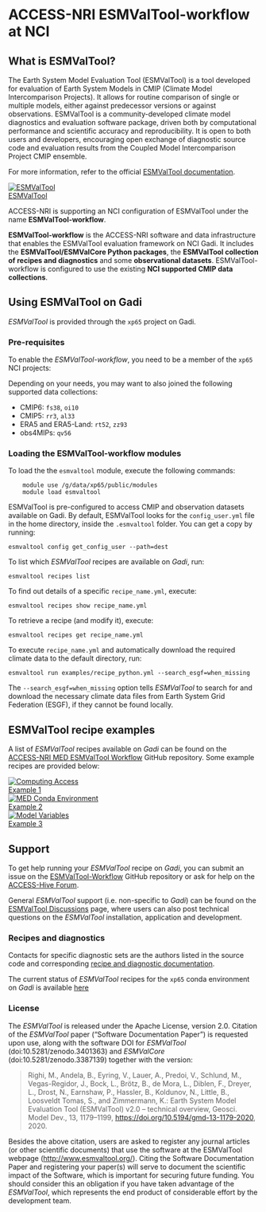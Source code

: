 # ACCESS-NRI ESMValTool-workflow at NCI

## What is ESMValTool?

The Earth System Model Evaluation Tool (ESMValTool) is a tool developed for evaluation of Earth System Models in CMIP (Climate Model Intercomparison Projects). It allows for routine comparison of single or multiple models, either against predecessor versions or against observations. ESMValTool is a community-developed climate model diagnostics and evaluation software package, driven both by computational performance and scientific accuracy and reproducibility. It is open to both users and developers, encouraging open exchange of diagnostic source code and evaluation results from the Coupled Model Intercomparison Project CMIP ensemble. 

For more information, refer to the official <a href="https://docs.esmvaltool.org/en/latest" target="_blank">ESMValTool documentation</a>.

<div class="card-container">
    <a href="https://docs.esmvaltool.org/en/latest/" target="_blank" class="vertical-card aspect-ratio2to1">
        <div class="card-image-container">
            <img src="../../../assets/model_evaluation/logo_esmvaltool.png" alt="ESMValTool" class="img-cover"></img>
        </div>
        <div class="card-text-container bold">ESMValTool</div>
    </a>
</div>

ACCESS-NRI is supporting an NCI configuration of ESMValTool under the name **ESMValTool-workflow**.  

**ESMValTool-workflow** is the ACCESS-NRI software and data infrastructure that enables the ESMValTool evaluation framework on NCI Gadi. It includes the **ESMValTool/ESMValCore Python packages**, the **ESMValTool collection of recipes and diagnostics** and some **observational datasets**. ESMValTool-workflow is configured to use the existing **NCI supported CMIP data collections**. 

## Using ESMValTool on Gadi

<i>ESMValTool</i> is provided through the `xp65` project on Gadi.

### Pre-requisites

To enable the  <i>ESMValTool-workflow</i>, you need to be a member of the `xp65` NCI projects:

Depending on your needs, you may want to also joined the following supported data collections:

- CMIP6: `fs38`, `oi10`
- CMIP5: `rr3`, `al33`
- ERA5 and ERA5-Land: `rt52`, `zz93`
- obs4MIPs: `qv56`

### Loading the ESMValTool-workflow modules
 <!-- #### Load the `access-med` conda environment -->

To load the the `esmvaltool` module, execute the following commands:
```
    module use /g/data/xp65/public/modules
    module load esmvaltool
```

ESMValTool is pre-configured to access CMIP and observation datasets available on Gadi.
By default, ESMValTool looks for the `config_user.yml` file in the home directory, inside the `.esmvaltool` folder.
You can get a copy by running:

```
esmvaltool config get_config_user --path=dest
```

To list which <i>ESMValTool</i> recipes are available on <i>Gadi</i>, run:
```
esmvaltool recipes list
```

To find out details of a specific `recipe_name.yml`, execute:
```
esmvaltool recipes show recipe_name.yml
```

To retrieve a recipe (and modify it), execute:
```
esmvaltool recipes get recipe_name.yml
```

To execute `recipe_name.yml` and automatically download the required climate data to the default directory, run:

```
esmvaltool run examples/recipe_python.yml --search_esgf=when_missing
```
The `--search_esgf=when_missing` option tells <i>ESMValTool</i> to search for and download the necessary climate data files from Earth System Grid Federation (ESGF), if they cannot be found locally.

## ESMValTool recipe examples

<!-- Explain what the Tiers mean: Tier3 not to be distributed / license issue, Tier2: some restrictions, but can be redistributed while citing papers etc., Tier1: open for everyone -->

A list of <i>ESMValTool</i> recipes available on <i>Gadi</i> can be found on the <a href="https://github.com/ACCESS-NRI/ESMValTool-workflow.git" target="_blank">ACCESS-NRI MED ESMValTool Workflow</a> GitHub repository. Some example recipes are provided below:


<!-- Compare to list from https://github.com/ACCESS-NRI/ESMValTool-workflow/issues/103 -->

<div class="card-container">
    <a href="https://docs.esmvaltool.org/en/latest/recipes/recipe_ipccwg1ar5ch9.html" target="_blank" class="vertical-card aspect-ratio1to1">
        <div class="card-image-container">
            <img src="/assets/model_evaluation/esmvaltool/fig-9-3.png" alt="Computing Access"></img>
        </div>
        <div class="card-text-container bold">Example 1</div>
    </a>
    <a href="https://docs.esmvaltool.org/en/latest/recipes/recipe_perfmetrics.html" target="_blank" class="vertical-card aspect-ratio1to1">
        <div class="card-image-container">
            <img src="/assets/model_evaluation/esmvaltool/fig4_ipccar5_ch9.png" alt="MED Conda Environment"></img>
        </div>
        <div class="card-text-container bold">Example 2</div>
    </a>
    <a href="https://docs.esmvaltool.org/en/latest/recipes/recipe_emergent_constraints.html" target="_blank" class="vertical-card aspect-ratio1to1">
        <div class="card-image-container">
            <img src="/assets/model_evaluation/esmvaltool/ltmi1_1.png" alt="Model Variables"></img>
        </div>
        <div class="card-text-container bold">Example 3</div>
    </a>
</div>

## Support

To get help running your <i>ESMValTool</i> recipe on <i>Gadi</i>, you can submit an issue on the <a href="https://github.com/ACCESS-NRI/ESMValTool-workflow.git" target="_blank">ESMValTool-Workflow</a> GitHub repository or ask for help on the <a href="https://access-hive.org.au" target="_blank">ACCESS-Hive Forum</a>.

General <i>ESMValTool</i> support (i.e. non-specific to <i>Gadi</i>) can be found on the <a href="https://github.com/ESMValGroup/ESMValTool/discussions" target="_blank">ESMValTool Discussions</a> page, where users can also post technical questions on the <i>ESMValTool</i> installation, application and development.

### Recipes and diagnostics

Contacts for specific diagnostic sets are the authors listed in the source code and corresponding <a href="https://docs.esmvaltool.org/en/latest/recipes/index.html#recipes" target="_blank">recipe and diagnostic documentation</a>.

The current status of <i>ESMValTool</i> recipes for the `xp65` conda environment on <i>Gadi</i> is available <a href="https://github.com/ACCESS-NRI/ESMValTool-workflow.git" target="_blank">here</a>

### License

The <i>ESMValTool</i> is released under the Apache License, version 2.0. Citation of the <i>ESMValTool</i> paper (“Software Documentation Paper”) is requested upon use, along with the software DOI for <i>ESMValTool</i> (doi:10.5281/zenodo.3401363) and <i>ESMValCore</i> (doi:10.5281/zenodo.3387139) together with the version:

> Righi, M., Andela, B., Eyring, V., Lauer, A., Predoi, V., Schlund, M., Vegas-Regidor, J., Bock, L., Brötz, B., de Mora, L., Diblen, F., Dreyer, L., Drost, N., Earnshaw, P., Hassler, B., Koldunov, N., Little, B., Loosveldt Tomas, S., and Zimmermann, K.: Earth System Model Evaluation Tool (ESMValTool) v2.0 – technical overview, Geosci. Model Dev., 13, 1179–1199, https://doi.org/10.5194/gmd-13-1179-2020, 2020.

Besides the above citation, users are asked to register any journal articles (or other scientific documents) that use the software at the ESMValTool webpage (http://www.esmvaltool.org/). Citing the Software Documentation Paper and registering your paper(s) will serve to document the scientific impact of the Software, which is important for securing future funding. You should consider this an obligation if you have taken advantage of the <i>ESMValTool</i>, which represents the end product of considerable effort by the development team.


<!-- <tr>
  <td><a href="/assets/model_evaluation/esmvaltool/fig-9-8.png"><img src="/assets/model_evaluation/esmvaltool/fig-9-8.png" title="Global average 2m temperature anomalies; resembling Flato et al. (2013), Fig. 9.8." /></a></td>
  <td><a href="/assets/model_evaluation/esmvaltool/fig-9-4.png"><img src="/assets/model_evaluation/esmvaltool/fig-9-4.png" title="CMIP5 multi-model mean precipitation, multi-model mean bias, multi-model mean of absolute error, multi-model mean of relative error; resembling Flato et al. (2013), Fig. 9.4." /></a></td>
  <td><a href="/assets/model_evaluation/esmvaltool/diurnal_fig1.png"><img src="/assets/model_evaluation/esmvaltool/diurnal_fig1.png" title="Mean number of days exceeding the Diurnal Temperature Range (DTR) simulated during the historical period (1961-1990) by 5 degrees during the period 2030-2080. The result is derived from one RCP 8.5 scenario simulated by MPI-ESM-MR." /></a></td>
</tr>
<tr>
  <td><a href="https://docs.esmvaltool.org/en/latest/recipes/recipe_ipccwg1ar5ch9.html">
	  recipe_flato13ipcc.yml</a></td>
  <td><a href="https://docs.esmvaltool.org/en/latest/recipes/recipe_ipccwg1ar5ch9.html">
	  recipe_flato13ipcc.yml</a></td>
  <td><a href="https://docs.esmvaltool.org/en/latest/recipes/recipe_diurnal_temperature_index.html">
	  recipe_diurnal_index.yml</a></td>
</tr>
<tr>
  <td><a href="../../../assets/model_evaluation/esmvaltool/crem_error_metric.png"><img src="../../../assets/model_evaluation/esmvaltool/crem_error_metric.png" title="Cloud Regime Error Metrics (CREMpd) from William and Webb (2009) applied to those CMIP5 AMIP simulations with the required data in the archive. A perfect score with respect to ISCCP is zero; the dashed red line is an indication of observational uncertainty." /></a></td>
  <td><a href="../../../assets/model_evaluation/esmvaltool/collins_fig2.png"><img src="../../../assets/model_evaluation/esmvaltool/collins_fig2.png" title="Time series of global annual mean surface air temperature anomalie (relative to 1986–2005) from CMIP5 concentration-driven experiments." /></a></td>
  <td><a href="../../../assets/model_evaluation/esmvaltool/autoassess_fig1.png"><img src="../../../assets/model_evaluation/esmvaltool/autoassess_fig1.png" title="Using Quasi-Biennial Oscillation (QBO) as measure for tropical variability in the stratosphere. Mean zonal wind at 30hPa defines the period and amplitude of the QBO. QBO for UKESM1-0-LL." /></a></td>
</tr>
<tr>
  <td><a href="https://docs.esmvaltool.org/en/latest/recipes/recipe_crem.html">
      recipe_crem.yml</a></td>
  <td><a href="https://docs.esmvaltool.org/en/latest/recipes/recipe_collins13ipcc.html">
      recipe_collins13ipcc.yml</a></td>
  <td><a href="https://docs.esmvaltool.org/en/latest/recipes/recipe_autoassess_stratosphere.html">
	  recipe_autoassess_stratosphere.yml</a></td>
</tr>  
<tr>
  <td><a href="../../../assets/model_evaluation/esmvaltool/figure_namelist_clouds_liq_h2o_taylor.png"><img src="../../../assets/model_evaluation/esmvaltool/figure_namelist_clouds_liq_h2o_taylor.png" title="Taylor diagram showing the 20-yr annual average performance of CMIP5 models for total cloud fraction as compared to MODIS satellite observations." /></a></td>
  <td><a href="../../../assets/model_evaluation/esmvaltool/zmnam_fig1.png"><img src="../../../assets/model_evaluation/esmvaltool/zmnam_fig1.png" title="Regression map of the zonal-mean NAM index onto geopotential height, for a selected pressure level (250 hPa) for the MPI-ESM-MR model (CMIP5 AMIP experiment, period 1979-2008). Negative values are shaded in grey." /></a></td>
  <td><a href="../../../assets/model_evaluation/esmvaltool/russel18_1.png"><img src="../../../assets/model_evaluation/esmvaltool/russel18_1.png" title="Annual mean CO2 flux (sea to air, gC/(yr * m2), positive (red) is out of the ocean) as a polar contour map." /></a></td>
</tr>
<tr>
  <td><a href="https://docs.esmvaltool.org/en/latest/recipes/recipe_clouds.html">
      recipe_lauer13jclim.yml</a></td>
  <td><a href="https://docs.esmvaltool.org/en/latest/recipes/recipe_zmnam.html">
      recipe_zmnam.yml</a></td>
  <td><a href="https://docs.esmvaltool.org/en/latest/recipes/recipe_russell18jgr.html">
      recipe_russell18jgr.yml</a></td>
</tr>
<tr>
  <td><a href="../../../assets/model_evaluation/esmvaltool/sos_bias_comparison_MPI-ESM1-2-HR_ESACCI-SSS.png"><img src="../../../assets/model_evaluation/esmvaltool/sos_bias_comparison_MPI-ESM1-2-HR_ESACCI-SSS.png" title="Radar plot showing the mean state biases (simulation minus observations) for the regional averages of sea surface salinity in the selected ocean basins and seas." /></a></td>
  <td><a href="../../../assets/model_evaluation/esmvaltool/scatterplot_merged_training_data_SHL.png"><img src="../../../assets/model_evaluation/esmvaltool/scatterplot_merged_training_data_SHL.png" title="Emergent relationship (solid blue and orange lines) of the Sherwood et al. (2014) emergent constraint, which is based on the lower tropospheric mixing index (LTMI)." /></a></td>
  <td><a href="../../../assets/model_evaluation/esmvaltool/catchments.png"><img src="../../../assets/model_evaluation/esmvaltool/catchments.png" title="Calculate biases of long-term climatological annual means of total runoff, precipitation and evapotranspiration for 12 large-scale catchments on different continents and climates." /></a></td>
</tr>
<tr>
  <td><a href="https://docs.esmvaltool.org/en/latest/recipes/recipe_sea_surface_salinity.html">
      recipe_sea_surface_salinity.yml</a></td>
  <td><a href="https://docs.esmvaltool.org/en/latest/recipes/recipe_schlund20esd.html">
      recipe_schlund20esd.yml</a></td>
  <td><a href="https://docs.esmvaltool.org/en/latest/recipes/recipe_runoff_et.html">
      recipe_runoff_et.yml</a></td>
</tr>
<tr>
  <td><a href="../../../assets/model_evaluation/esmvaltool/perfmetrics_fig_1.png"><img src="../../../assets/model_evaluation/esmvaltool/perfmetrics_fig_1.png" title="Annual cycle of globally averaged temperature at 850 hPa (time period 1980-2005) for different CMIP5 models (historical simulation) (thin colored lines) in comparison to ERA-Interim (thick yellow line) and NCEP (thick black dashed line) reanalysis data." /></a></td>
  <td><a href="../../../assets/model_evaluation/esmvaltool/histogram_spi.png"><img src="../../../assets/model_evaluation/esmvaltool/histogram_spi.png" title="(top) Probability distribution of the standardized precipitation index of a sub-set of the CMIP5 models, and (bottom) bias relative to the CRU reference data set." /></a></td>
  <td><a href="../../../assets/model_evaluation/esmvaltool/MPI-ESM-LR_historical_r1i1p1_rocoef-vs-relprbias.png"><img src="../../../assets/model_evaluation/esmvaltool/MPI-ESM-LR_historical_r1i1p1_rocoef-vs-relprbias.png" title="Biases in runoff coefficient (runoff/precipitation) and precipitation for major catchments of the globe. The MPI-ESM-LR historical simulation (1970-2000) is used as an example." /></a></td>
</tr>
<tr>
  <td><a href="https://docs.esmvaltool.org/en/latest/recipes/recipe_perfmetrics.html">
      recipe_perfmetrics_CMIP5.yml</a></td>
  <td><a href="https://docs.esmvaltool.org/en/latest/recipes/recipe_spei.html">
      recipe_spei.yml</a></td>
  <td><a href="https://docs.esmvaltool.org/en/latest/recipes/recipe_runoff_et.html">
      recipe_runoff_et.yml</a></td>
</tr>
<tr>
  <td><a href="../../../assets/model_evaluation/esmvaltool/hyint_trends.png"><img src="../../../assets/model_evaluation/esmvaltool/hyint_trends.png" title="Multi-model trend coefficients over selected indices (figure type 14) for rcp85 2006-2099 future projection normalized to the 1976-2005 historical period." /></a></td>
  <td><a href="../../../assets/model_evaluation/esmvaltool/pdf_HadCRUT4.png"><img src="../../../assets/model_evaluation/esmvaltool/pdf_HadCRUT4.png" title="The PDF for ECS. The orange histograms (both panels) show the prior distributions that arise from equal weighting of the CMIP5 models in 0.5 K bins." /></a></td>
  <td><a href="../../../assets/model_evaluation/esmvaltool/cdd_timeseries.png"><img src="../../../assets/model_evaluation/esmvaltool/cdd_timeseries.png" title="Timeseries of Consecutive Dry Days index for CMIP5 models." /></a></td>
</tr>
<tr>
  <td><a href="https://docs.esmvaltool.org/en/latest/recipes/recipe_hyint.html">
      recipe_hyint.yml</a></td>
  <td><a href="https://docs.esmvaltool.org/en/latest/recipes/recipe_cox18nature.html">
      recipe_cox18_nature.yml</a></td>
  <td><a href="https://docs.esmvaltool.org/en/latest/recipes/recipe_extreme_events.html">
      recipe_extreme_events.yml</a></td>
</tr>
<tr>
  <td><a href="../../../assets/model_evaluation/esmvaltool/reichlerkim08bams_smpi.png"><img src="../../../assets/model_evaluation/esmvaltool/reichlerkim08bams_smpi.png" title="Performance index I2 for individual models (circles). Circle sizes indicate the length of the 95% confidence intervals. The black circle indicates the I2 of the multi-model mean (similar to Reichler and Kim (2008), Figure 1)." /></a></td>
  <td><a href="../../../assets/model_evaluation/esmvaltool/bias_CMIP5_MPI-ESM-LR_rcp85_r1i1p1.png"><img src="../../../assets/model_evaluation/esmvaltool/bias_CMIP5_MPI-ESM-LR_rcp85_r1i1p1.png" title="Biases in five major land cover fractions for different regions and one experiment." /></a></td>
  <td><a href="../../../assets/model_evaluation/esmvaltool/miles_block.png"><img src="../../../assets/model_evaluation/esmvaltool/miles_block.png" title="Blocking events frequency for EC-Earth model 1980-1989, compared to ERA-Interim." /></a></td>
</tr>
<tr>
  <td><a href="https://docs.esmvaltool.org/en/latest/recipes/recipe_smpi.html">
      recipe_smpi.yml</a></td>
  <td><a href="https://docs.esmvaltool.org/en/latest/recipes/recipe_landcover.html">
      recipe_landcover.yml</a></td>
  <td><a href="https://docs.esmvaltool.org/en/latest/recipes/recipe_miles.html">
      recipe_miles_block.yml</a></td>
</tr>
<tr>
  <td><a href="../../../assets/model_evaluation/esmvaltool/total_Phytoplankton_MPI-ESM1-2-LR_ESACCI-OC_scatter.png"><img src="../../../assets/model_evaluation/esmvaltool/total_Phytoplankton_MPI-ESM1-2-LR_ESACCI-OC_scatter.png" title="Scatter plot of surface chlorophyll from ESACCI-OC ocean colour data version 5.0 and the MPI-ESM1-2-LR model." /></a></td>
  <td><a href="../../../assets/model_evaluation/esmvaltool/HadGEM2-CC_NHW_ice_extent_Fractionalcover_1989DJF.png"><img src="../../../assets/model_evaluation/esmvaltool/HadGEM2-CC_NHW_ice_extent_Fractionalcover_1989DJF.png" title="Northern hemisphere Winter sea ice extent for the HadGem2-CC model." /></a></td>
  <td><a href="../../../assets/model_evaluation/esmvaltool/MultipleModels_timeseries_drake_1860_2004.png"><img src="../../../assets/model_evaluation/esmvaltool/MultipleModels_timeseries_drake_1860_2004.png" title="Multi-model time series plot of water transport through the Drake Passage." /></a></td>
</tr>
<tr>
  <td><a href="https://docs.esmvaltool.org/en/latest/recipes/recipe_esacci_oc.html">
      recipe_esacci_oc.yml</a></td>
  <td><a href="https://docs.esmvaltool.org/en/latest/recipes/recipe_oceans.html">
      recipe_ocean_ice_extent.yml</a></td>
  <td><a href="https://docs.esmvaltool.org/en/latest/recipes/recipe_oceans.html">
      recipe_ocean_amoc.yml</a></td>
</tr> -->

</table>
<!-- 
[esmvaltool-tutorial]: https://esmvalgroup.github.io/ESMValTool_Tutorial/index.html
[esmvaltool-source]: https://github.com/ESMValGroup/ESMValTool#readme
[esmvaltool-workflow-repository]: https://github.com/ACCESS-NRI/ESMValTool-workflow.git
[esmvaltool-discussions]: https://github.com/ESMValGroup/ESMValTool/discussions
[access-hive]: https://access-hive.org.au
[esmvaltool-recipe-list]: https://docs.esmvaltool.org/en/latest/recipes/index.html#recipes
-->

